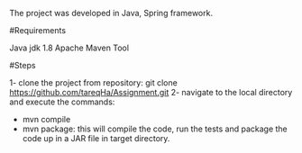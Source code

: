 The project was developed in Java, Spring framework.

#Requirements

Java jdk 1.8
Apache Maven Tool

#Steps

1- clone the project from repository: git clone https://github.com/tareqHa/Assignment.git
2- navigate to the local directory and execute the commands:
  * mvn compile
  * mvn package: this will compile the code, run the tests and package the code up in a JAR file in target directory.
  

